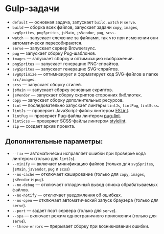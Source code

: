 # Gulp-задачи

* `default` — основная задача, запускает `build`, `watch` и `serve`.
* `build` — сборка всех файлов, запускает задачи `copy`, `images`, `svgSprites`, `pngSprites`, `jsMain`, `jsVendor`, `pug`, `scss`.
* `watch` — запускает слежение за файлами, так что при изменении они автоматически пересобираются.
* `serve` — запускает сервер Browsersync.
* `pug` — запускает сборку Pug-шаблонов.
* `images` — запускает сборку и оптимизацию изображений.
* `pngSprites` — запускает генерацию PNG-спрайтов.
* `svgSprites` — запускает генерацию SVG-спрайтов.
* `svgOptimize` — оптимизирует и форматирует код SVG-файлов в папке `src/images`.
* `scss` — запускает сборку стилей.
* `jsMain` — запускает сборку основных скриптов.
* `jsVendor` — запускает сборку скриптов сторонних библиотек.
* `copy` — запускает сборку дополнительных ресурсов.
* `lint` — последовательно запускает линтеры `lintJs`, `lintPug`, `lintScss`.
* `lintJs` — проверяет JavaScript-файлы линтером [ESLint](http://eslint.org/).
* `lintPug` — проверяет Pug-файлы линтером [pug-lint](https://github.com/pugjs/pug-lint).
* `lintScss` — проверяет SCSS-файлы линтером [stylelint](https://stylelint.io/).
* `zip` — создает архив проекта.

## Дополнительные параметры:

* `--fix` — автоматически исправляет ошибки при проверке кода линтером (только для `lintJs`).
* `--minify` — включает минификацию файлов (только для `svgSprites`, `jsMain`, `jsVendor`, `pug` и `scss`)
* `--no-cache` — отключает кэширование (только для `copy`, `images`, `jsVendor` и `pug`).
* `--no-debug` — отключает отладочный вывод списка обрабатываемых файлов.
* `--no-notify` — отключает уведомления об ошибках.
* `--no-open` — отключает автоматический запуск браузера (только для `serve`).
* `--port` — задает порт сервера (только для `serve`).
* `--spa` — включает режим одностраничного приложения (только для `serve`).
* `--throw-errors` — прерывает сборку при возникновении ошибки.
